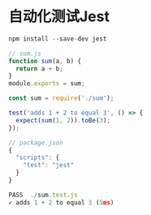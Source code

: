 # 自动化测试Jest

```js
npm install --save-dev jest
```

```js
// sum.js
function sum(a, b) {
  return a + b;
}
module.exports = sum;
```

```js
const sum = require('./sum');

test('adds 1 + 2 to equal 3', () => {
  expect(sum(1, 2)).toBe(3);
});
```

```js
// package.json
{
  "scripts": {
    "test": "jest"
  }
}
```

```js
PASS  ./sum.test.js
✓ adds 1 + 2 to equal 3 (5ms)
```